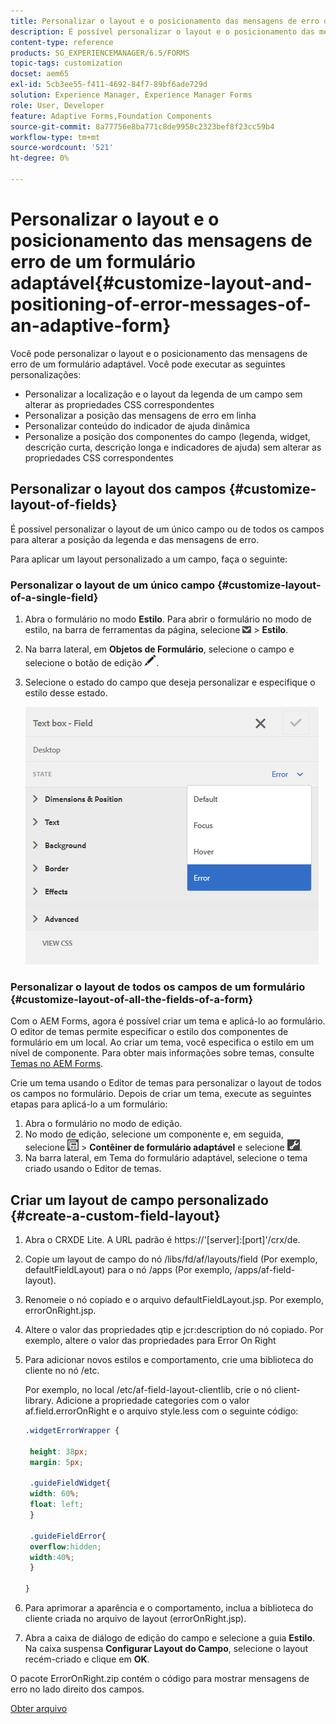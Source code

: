 ```yaml
---
title: Personalizar o layout e o posicionamento das mensagens de erro de um formulário adaptável
description: É possível personalizar o layout e o posicionamento das mensagens de erro de um adaptável para.
content-type: reference
products: SG_EXPERIENCEMANAGER/6.5/FORMS
topic-tags: customization
docset: aem65
exl-id: 5cb3ee55-f411-4692-84f7-89bf6ade729d
solution: Experience Manager, Experience Manager Forms
role: User, Developer
feature: Adaptive Forms,Foundation Components
source-git-commit: 8a77756e8ba771c8de9950c2323bef8f23cc59b4
workflow-type: tm+mt
source-wordcount: '521'
ht-degree: 0%

---
```


# Personalizar o layout e o posicionamento das mensagens de erro de um formulário adaptável{#customize-layout-and-positioning-of-error-messages-of-an-adaptive-form}

Você pode personalizar o layout e o posicionamento das mensagens de erro de um formulário adaptável. Você pode executar as seguintes personalizações:

* Personalizar a localização e o layout da legenda de um campo sem alterar as propriedades CSS correspondentes
* Personalizar a posição das mensagens de erro em linha
* Personalizar conteúdo do indicador de ajuda dinâmica
* Personalize a posição dos componentes do campo (legenda, widget, descrição curta, descrição longa e indicadores de ajuda) sem alterar as propriedades CSS correspondentes

## Personalizar o layout dos campos {#customize-layout-of-fields}

É possível personalizar o layout de um único campo ou de todos os campos para alterar a posição da legenda e das mensagens de erro.

Para aplicar um layout personalizado a um campo, faça o seguinte:

### Personalizar o layout de um único campo {#customize-layout-of-a-single-field}

1. Abra o formulário no modo **Estilo**. Para abrir o formulário no modo de estilo, na barra de ferramentas da página, selecione ![tela suspensa](assets/canvas-drop-down.png) > **Estilo**.
1. Na barra lateral, em **Objetos de Formulário**, selecione o campo e selecione o botão de edição ![botão de edição](assets/edit-button.png).
1. Selecione o estado do campo que deseja personalizar e especifique o estilo desse estado.

   ![Especificando o estilo em linha de um campo](assets/edit-error-state.png)

### Personalizar o layout de todos os campos de um formulário {#customize-layout-of-all-the-fields-of-a-form}

Com o AEM Forms, agora é possível criar um tema e aplicá-lo ao formulário. O editor de temas permite especificar o estilo dos componentes de formulário em um local. Ao criar um tema, você especifica o estilo em um nível de componente. Para obter mais informações sobre temas, consulte [Temas no AEM Forms](../../forms/using/themes.md).

Crie um tema usando o Editor de temas para personalizar o layout de todos os campos no formulário. Depois de criar um tema, execute as seguintes etapas para aplicá-lo a um formulário:

1. Abra o formulário no modo de edição.
1. No modo de edição, selecione um componente e, em seguida, selecione ![nível do campo](assets/field-level.png) > **Contêiner de formulário adaptável** e selecione ![cmppr](assets/cmppr.png).
1. Na barra lateral, em Tema do formulário adaptável, selecione o tema criado usando o Editor de temas.

## Criar um layout de campo personalizado {#create-a-custom-field-layout}

1. Abra o CRXDE Lite. A URL padrão é https://&#39;[server]:[port]&#39;/crx/de.
1. Copie um layout de campo do nó /libs/fd/af/layouts/field (Por exemplo, defaultFieldLayout) para o nó /apps (Por exemplo, /apps/af-field-layout).
1. Renomeie o nó copiado e o arquivo defaultFieldLayout.jsp. Por exemplo, errorOnRight.jsp.

1. Altere o valor das propriedades qtip e jcr:description do nó copiado. Por exemplo, altere o valor das propriedades para Error On Right

1. Para adicionar novos estilos e comportamento, crie uma biblioteca do cliente no nó /etc.

   Por exemplo, no local /etc/af-field-layout-clientlib, crie o nó client-library. Adicione a propriedade categories com o valor af.field.errorOnRight e o arquivo style.less com o seguinte código:

   ```css
   .widgetErrorWrapper {
   
    height: 38px;
    margin: 5px;
   
    .guideFieldWidget{
    width: 60%;
    float: left; 
    }
   
    .guideFieldError{
    overflow:hidden;
    width:40%; 
    }
   
   }
   ```

1. Para aprimorar a aparência e o comportamento, inclua a biblioteca do cliente criada no arquivo de layout (errorOnRight.jsp).
1. Abra a caixa de diálogo de edição do campo e selecione a guia **Estilo**. Na caixa suspensa **Configurar Layout do Campo**, selecione o layout recém-criado e clique em **OK**.

O pacote ErrorOnRight.zip contém o código para mostrar mensagens de erro no lado direito dos campos.

[Obter arquivo](assets/erroronright.zip)
